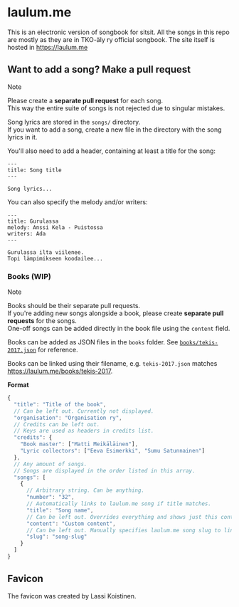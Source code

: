 # laulum.me

This is an electronic version of songbook for sitsit. All the songs in this repo are mostly as they are in TKO-äly ry official songbook. The site itself is hosted in https://laulum.me

## Want to add a song? Make a pull request

> [!NOTE]
> Please create a **separate pull request** for each song.  
> This way the entire suite of songs is not rejected due to singular mistakes.

Song lyrics are stored in the `songs/` directory.  
If you want to add a song, create a new file in the directory with the song lyrics in it.

You'll also need to add a header, containing at least a title for the song:

```
---
title: Song title
---

Song lyrics...
```

You can also specify the melody and/or writers:

```
---
title: Gurulassa
melody: Anssi Kela - Puistossa
writers: Ada
---

Gurulassa ilta viilenee.
Topi lämpimikseen koodailee...
```

### Books (WIP)

> [!NOTE]
> Books should be their separate pull requests.  
> If you're adding new songs alongside a book, please create **separate pull requests** for the songs.  
> One-off songs can be added directly in the book file using the `content` field.

Books can be added as JSON files in the `books` folder. See [`books/tekis-2017.json`](/books/tekis-2017.json) for reference.

Books can be linked using their filename, e.g. `tekis-2017.json` matches https://laulum.me/books/tekis-2017.

**Format**

```js
{
  "title": "Title of the book",
  // Can be left out. Currently not displayed.
  "organisation": "Organisation ry",
  // Credits can be left out.
  // Keys are used as headers in credits list.
  "credits": {
    "Book master": ["Matti Meikäläinen"],
    "Lyric collectors": ["Eeva Esimerkki", "Sumu Satunnainen"]
  },
  // Any amount of songs.
  // Songs are displayed in the order listed in this array.
  "songs": [
    {
      // Arbitrary string. Can be anything.
      "number": "32",
      // Automatically links to laulum.me song if title matches.
      "title": "Song name",
      // Can be left out. Overrides everything and shows just this content alongside number and title.
      "content": "Custom content",
      // Can be left out. Manually specifies laulum.me song slug to link to.
      "slug": "song-slug"
    }
  ]
}
```

## Favicon

The favicon was created by Lassi Koistinen.
